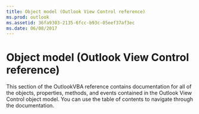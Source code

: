 ```yaml
---
title: Object model (Outlook View Control reference)
ms.prod: outlook
ms.assetid: 36fa9303-2135-6fcc-b93c-05eef37af3ec
ms.date: 06/08/2017
---
```



# Object model (Outlook View Control reference)

This section of the OutlookVBA reference contains documentation for all of the objects, properties, methods, and events contained in the Outlook View Control object model. You can use the table of contents to navigate through the documentation. 


